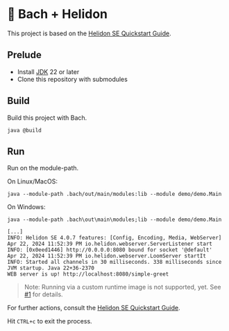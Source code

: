# 🛫 Bach + Helidon

This project is based on the [Helidon SE Quickstart Guide](https://helidon.io/docs/latest/se/guides/quickstart).

## Prelude

- Install [JDK](https://jdk.java.net) 22 or later
- Clone this repository with submodules

## Build

Build this project with Bach.

```shell
java @build
```
## Run

Run on the module-path.

On Linux/MacOS:

```shell
java --module-path .bach/out/main/modules:lib --module demo/demo.Main
```

On Windows:

```shell
java --module-path .bach\out\main\modules;lib --module demo/demo.Main
```


```text
[...]
INFO: Helidon SE 4.0.7 features: [Config, Encoding, Media, WebServer]
Apr 22, 2024 11:52:39 PM io.helidon.webserver.ServerListener start
INFO: [0x0eed1446] http://0.0.0.0:8080 bound for socket '@default'
Apr 22, 2024 11:52:39 PM io.helidon.webserver.LoomServer startIt
INFO: Started all channels in 30 milliseconds. 338 milliseconds since JVM startup. Java 22+36-2370
WEB server is up! http://localhost:8080/simple-greet
```

> Note: Running via a custom runtime image is not supported, yet.
> See [#1] for details.

For further actions, consult the [Helidon SE Quickstart Guide](https://helidon.io/docs/latest/#/se/guides/02_quickstart).

Hit `CTRL+c` to exit the process.

[#1]: https://github.com/sormuras/bach-demo-helidon/issues/1
